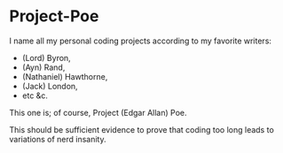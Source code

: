 # Project-Poe

I name all my personal coding projects according to 
my favorite writers:

* (Lord) Byron, 
* (Ayn) Rand, 
* (Nathaniel) Hawthorne, 
* (Jack) London,
* etc &c.

This one is; of course, Project (Edgar Allan) Poe.

This should be sufficient evidence to prove that
coding too long leads to variations of nerd insanity.
